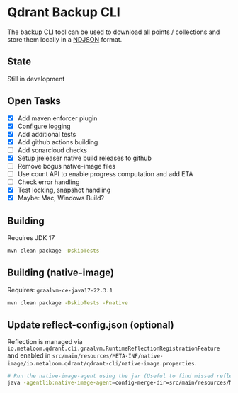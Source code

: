 # Qdrant Backup CLI

The backup CLI tool can be used to download all points / collections and store them locally in a [NDJSON](http://ndjson.org/) format.

## State

Still in development

## Open Tasks

- [x] Add maven enforcer plugin
- [x] Configure logging
- [x] Add additional tests
- [x] Add github actions building
- [ ] Add sonarcloud checks
- [x] Setup jreleaser native build releases to github
- [ ] Remove bogus native-image files
- [ ] Use count API to enable progress computation and add ETA
- [ ] Check error handling
- [x] Test locking, snapshot handling
- [x] Maybe: Mac, Windows Build?

## Building

Requires JDK 17

```bash
mvn clean package -DskipTests
```

## Building (native-image)

Requires: `graalvm-ce-java17-22.3.1`

```bash
mvn clean package -DskipTests -Pnative
```

## Update reflect-config.json (optional)

Reflection is managed via `io.metaloom.qdrant.cli.graalvm.RuntimeReflectionRegistrationFeature` and enabled in `src/main/resources/META-INF/native-image/io.metaloom.qdrant/qdrant-cli/native-image.properties`.

```bash
# Run the native-image-agent using the jar (Useful to find missed reflection invocations)
java -agentlib:native-image-agent=config-merge-dir=src/main/resources/META-INF/native-image/io.metaloom.qdrant/qdrant-cli -jar target/qdrant-cli-0.0.1-SNAPSHOT.jar  backup points -c test -h localhost -p 6333 test.json
```